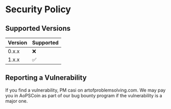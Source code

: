 # Security Policy

## Supported Versions

| Version | Supported          |
| ------- | ------------------ |
| 0.x.x   | :x: |
| 1.x.x   | :white_check_mark: |

## Reporting a Vulnerability

If you find a vulnerability, PM casi on artofproblemsolving.com. We may pay you in AoPSCoin as part of our bug bounty program if the vulnerability is a major one.
